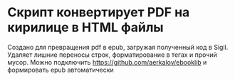 # Скрипт конвертирует PDF на кирилице в HTML файлы

Создано для превращения pdf в epub, загружая полученный код в Sigil.
Удаляет лишние переносы строк, форматирование в тегах и прочий мусор.
Можно подключить https://github.com/aerkalov/ebooklib и формировать epub автоматически